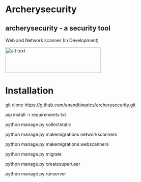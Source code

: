 Archerysecurity
=================

## archerysecurity - a security tool
Web and Network scanner (In Development)

<img src="https://raw.githubusercontent.com/anandtiwarics/archerysecurity/master/archerysecurity/static/photo.png" alt="alt text" width="300" height="80">

# Installation
git clone https://github.com/anandtiwarics/archerysecurity.git

pip install -r requirements.txt

python manage.py collectstatic

python manage.py makemigrations networkscanners

python manage.py makemigrations webscanners

python manage.py migrate

python manage.py createsuperuser

python manage.py runserver